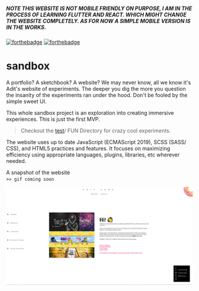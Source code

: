 ##### NOTE THIS WEBSITE IS NOT MOBILE FRIENDLY ON PURPOSE, I AM IN THE PROCESS OF LEARNING FLUTTER AND REACT. WHICH MIGHT CHANGE THE WEBSITE COMPLETELY. AS FOR NOW A SIMPLE MOBILE VERSION IS IN THE WORKS.  
  
[![forthebadge](https://forthebadge.com/images/badges/built-with-love.svg)](https://forthebadge.com)
[![forthebadge](https://forthebadge.com/images/badges/powered-by-electricity.svg)](https://forthebadge.com)
# sandbox
A portfolio? A sketchbook? A website? We may never know, all we know it's Adit's website of experiments. The deeper you dig the more you question the insanity of the experiments ran under the hood. Don't be fooled by the simple sweet UI. 

This whole sandbox project is an exploration into creating immersive experiences. This is just the first MVP.

> Checkout the [test](/test "Directory link to crazy cool experiments")/ FUN Directory for crazy cool experiments.


The website uses up to date JavaScript (ECMAScript 2019), SCSS (SASS/ CSS), and HTML5 practices and features. It focuses on maximizing efficiency using appropriate languages, plugins, libraries, etc wherever needed.

A snapshot of the website  
`>> gif coming soon`  


![Portfolio Image](Assets/GitHubAssets/Portfolio.png)

